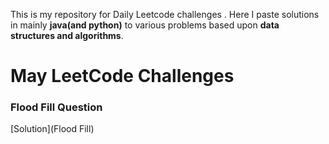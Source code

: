 This is my repository for Daily Leetcode challenges . Here I paste solutions in mainly __java(and python)__ to various problems based upon **data structures and algorithms**. 


# May LeetCode Challenges

### Flood Fill Question
[Solution](Flood Fill)
